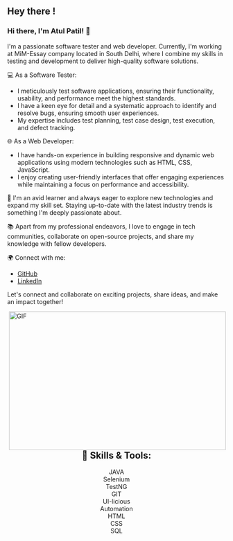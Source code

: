 ## Hey there ! <!-- <img src="https://media.giphy.com/media/hvRJCLFzcasrR4ia7z/giphy.gif" width="1px">  -->

<!-- <a href="https://twitter.com/priyesh069">
  <img align="left" alt="Atul | Twitter" width="22px" src="https://raw.githubusercontent.com/peterthehan/peterthehan/master/assets/twitter.svg?raw=true" /> 
</a>
<a href="https://www.linkedin.com/in/atul-patil-6202676b/">
  <img align="left" alt="Atul LinkedIN" width="22px" src="https://github.com/hackerspider1/hackerspider1/blob/main/linkedin.svg?raw=true" />
</a>
-->

### Hi there, I'm Atul Patil! 👋

I'm a passionate software tester and web developer. Currently, I'm working at MiM-Essay company located in South Delhi, where I combine my skills in testing and development to deliver high-quality software solutions.

💻 As a Software Tester:
- I meticulously test software applications, ensuring their functionality, usability, and performance meet the highest standards.
- I have a keen eye for detail and a systematic approach to identify and resolve bugs, ensuring smooth user experiences.
- My expertise includes test planning, test case design, test execution, and defect tracking.

🌐 As a Web Developer:
- I have hands-on experience in building responsive and dynamic web applications using modern technologies such as HTML, CSS, JavaScript.
- I enjoy creating user-friendly interfaces that offer engaging experiences while maintaining a focus on performance and accessibility.

🌟 I'm an avid learner and always eager to explore new technologies and expand my skill set. Staying up-to-date with the latest industry trends is something I'm deeply passionate about.

📚 Apart from my professional endeavors, I love to engage in tech communities, collaborate on open-source projects, and share my knowledge with fellow developers.

🌍 Connect with me:
- [GitHub](https://github.com/priyesh069)
- [LinkedIn](https://www.linkedin.com/in/atul-patil-6202676b/)

Let's connect and collaborate on exciting projects, share ideas, and make an impact together!

<img align="right" alt="GIF" src="https://github.com/hackerspider1/hackerspider1/blob/main/code.gif?raw=true" width="500" height="320" />

<!-- <img src="https://github.com/TheDudeThatCode//TheDudeThatCode/blob/master/Assets/Developer.gif" width="45px"> About Me:
--->


<h2 align="center"> 🔧 Skills & Tools: </h2>


<p align="center">
  JAVA
  <br>
  Selenium
  <br>
  TestNG
  <br>
  GIT
  <br>
  UI-licious
  <br>
  Automation
  <br>
  HTML
  <br>
  CSS
  <br>
  SQL
  <br>
  
</p>

<!--
**priyesh069/Priyesh069** is a ✨ _special_ ✨ repository because its `README.md` (this file) appears on your GitHub profile.

Here are some ideas to get you started:
- 🔭 I’m currently working on ...
- 🌱 I’m currently learning ...
- 👯 I’m looking to collaborate on ...
- 🤔 I’m looking for help with ...
- 💬 Ask me about ...
- 📫 How to reach me: ...
- 😄 Pronouns: ...
- ⚡ Fun fact: ...
-->
